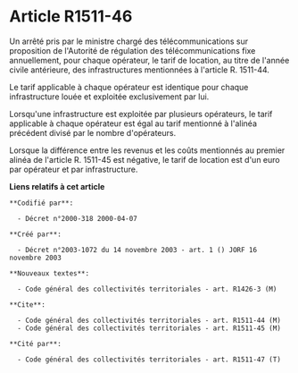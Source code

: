 # Article R1511-46

Un arrêté pris par le ministre chargé des télécommunications sur proposition de l'Autorité de régulation des
télécommunications fixe annuellement, pour chaque opérateur, le tarif de location, au titre de l'année civile antérieure, des
infrastructures mentionnées à l'article R. 1511-44.

Le tarif applicable à chaque opérateur est identique pour chaque infrastructure louée et exploitée exclusivement par lui.

Lorsqu'une infrastructure est exploitée par plusieurs opérateurs, le tarif applicable à chaque opérateur est égal au tarif
mentionné à l'alinéa précédent divisé par le nombre d'opérateurs.

Lorsque la différence entre les revenus et les coûts mentionnés au premier alinéa de l'article R. 1511-45 est négative, le
tarif de location est d'un euro par opérateur et par infrastructure.

**Liens relatifs à cet article**

	**Codifié par**:

	  - Décret n°2000-318 2000-04-07

	**Créé par**:

	  - Décret n°2003-1072 du 14 novembre 2003 - art. 1 () JORF 16 novembre 2003

	**Nouveaux textes**:

	  - Code général des collectivités territoriales - art. R1426-3 (M)

	**Cite**:

	  - Code général des collectivités territoriales - art. R1511-44 (M)
	  - Code général des collectivités territoriales - art. R1511-45 (M)

	**Cité par**:

	  - Code général des collectivités territoriales - art. R1511-47 (T)
